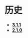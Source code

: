 # 历史
- [**3.1.1**](https://github.com/AlexMofer/ProjectX/tree/master/tagtabstrip/history/3.1.1)
- [**2.1.0**](https://github.com/AlexMofer/ProjectX/tree/master/tagtabstrip/history/2.1.0)